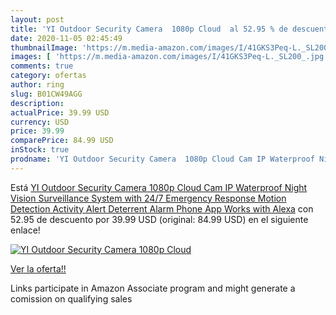 ```yaml
---
layout: post
title: 'YI Outdoor Security Camera  1080p Cloud  al 52.95 % de descuento'
date: 2020-11-05 02:45:49
thumbnailImage: 'https://m.media-amazon.com/images/I/41GKS3Peq-L._SL200_.jpg'
images: [ 'https://m.media-amazon.com/images/I/41GKS3Peq-L._SL200_.jpg' ]
comments: true
category: ofertas
author: ring
slug: B01CW49AGG
description:
actualPrice: 39.99 USD
currency: USD
price: 39.99
comparePrice: 84.99 USD
inStock: true
prodname: 'YI Outdoor Security Camera  1080p Cloud Cam IP Waterproof Night Vision Surveillance System with 24/7 Emergency Response  Motion Detection  Activity Alert  Deterrent Alarm  Phone App  Works with Alexa'
---
```


Está [YI Outdoor Security Camera  1080p Cloud Cam IP Waterproof Night Vision Surveillance System with 24/7 Emergency Response  Motion Detection  Activity Alert  Deterrent Alarm  Phone App  Works with Alexa](https://www.amazon.com/dp/B01CW49AGG/?tag=tolees-20) con 52.95 de descuento por 39.99 USD (original: 84.99 USD) en el siguiente enlace!

[![YI Outdoor Security Camera  1080p Cloud ](https://m.media-amazon.com/images/I/41GKS3Peq-L._SL200_.jpg)](https://www.amazon.com/dp/B01CW49AGG/?tag=tolees-20)

[Ver la oferta!!](https://www.amazon.com/dp/B01CW49AGG/?tag=tolees-20)

Links participate in Amazon Associate program and might generate a comission on qualifying sales


